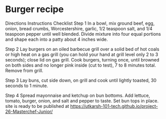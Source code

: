 # Burger recipe
Directions Instructions Checklist
Step 1
In a bowl, mix ground beef, egg, onion, bread crumbs, Worcestershire, garlic, 1/2 teaspoon salt, and 1/4 teaspoon pepper until well blended. Divide mixture into four equal portions and shape each into a patty about 4 inches wide.

Step 2
Lay burgers on an oiled barbecue grill over a solid bed of hot coals or high heat on a gas grill (you can hold your hand at grill level only 2 to 3 seconds); close lid on gas grill. Cook burgers, turning once, until browned on both sides and no longer pink inside (cut to test), 7 to 8 minutes total. Remove from grill.

Step 3
Lay buns, cut side down, on grill and cook until lightly toasted, 30 seconds to 1 minute.

Step 4
Spread mayonnaise and ketchup on bun bottoms. Add lettuce, tomato, burger, onion, and salt and pepper to taste. Set bun tops in place.
site is ready to be published at https://utkarsh-101-tech.github.io/project-26-Masterchef-Junior/
